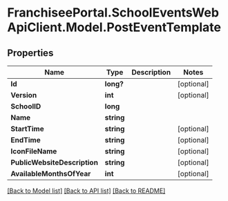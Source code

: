 # FranchiseePortal.SchoolEventsWebApiClient.Model.PostEventTemplate

## Properties

Name | Type | Description | Notes
------------ | ------------- | ------------- | -------------
**Id** | **long?** |  | [optional] 
**Version** | **int** |  | [optional] 
**SchoolID** | **long** |  | 
**Name** | **string** |  | 
**StartTime** | **string** |  | [optional] 
**EndTime** | **string** |  | [optional] 
**IconFileName** | **string** |  | [optional] 
**PublicWebsiteDescription** | **string** |  | [optional] 
**AvailableMonthsOfYear** | **int** |  | [optional] 

[[Back to Model list]](../README.md#documentation-for-models) [[Back to API list]](../README.md#documentation-for-api-endpoints) [[Back to README]](../README.md)

